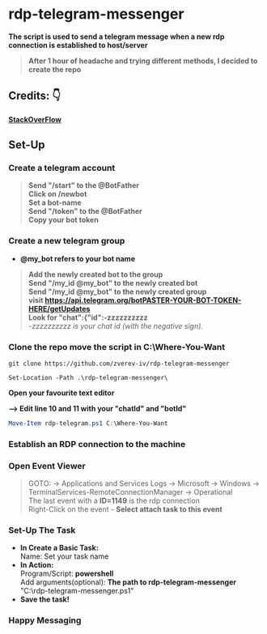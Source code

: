# rdp-telegram-messenger

**The script is used to send a telegram message when a new rdp connection is established to host/server**

> **Аfter 1 hour of headache and trying different methods, I decided to create the repo**

## Credits:  **:point_down:**  
**[StackOverFlow](https://stackoverflow.com/questions/32423837/telegram-bot-how-to-get-a-group-chat-id)**

## Set-Up 

### Create a telegram account

> **Send "/start" to the @BotFather**  
> **Click on /newbot**  
> **Set a bot-name**  
> **Send "/token" to the @BotFather**  
> **Copy your bot token**

### Create a new telegram group
- **@my_bot refers to your bot name**  
> **Add the newly created bot to the group**  
> **Send "/my_id @my_bot" to the newly created bot**  
> **Send "/my_id @my_bot" to the newly created group**  
> **visit https://api.telegram.org/botPASTER-YOUR-BOT-TOKEN-HERE/getUpdates**  
> **Look for "chat":{"id":-zzzzzzzzzz**  
    *-zzzzzzzzzz is your chat id (with the negative sign).*

### Clone the repo move the script in C:\Where-You-Want

```git
git clone https://github.com/zverev-iv/rdp-telegram-messenger

Set-Location -Path .\rdp-telegram-messenger\
```
**Open your favourite text editor**  

**--> Edit line 10 and 11 with your "chatId" and "botId"**
```powershell
Move-Item rdp-telegram.ps1 C:\Where-You-Want
```

### Establish an RDP connection to the machine  

### Open Event Viewer

> GOTO: -> Applications and Services Logs -> Microsoft -> Windows -> TerminalServices-RemoteConnectionManager -> Operational  
> The last event with a **ID=1149** is the rdp connection  
> Right-Click on the event - **Select attach task to this event**

### Set-Up The Task
- **In Create a Basic Task:**   
        Name: Set your task name
- **In Action:**  
        Program/Script: **powershell**  
        Add arguments(optional): **The path to rdp-telegram-messenger**   "C:\rdp-telegram-messenger.ps1"
- **Save the task!**  

### Happy Messaging
